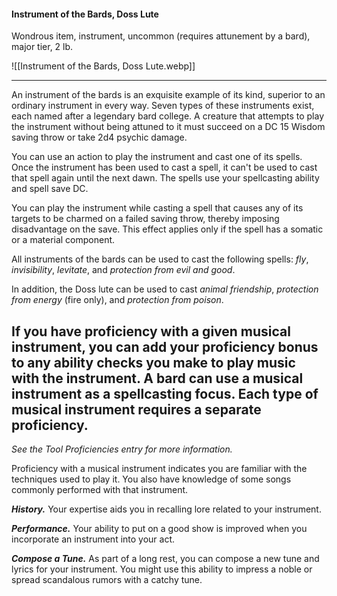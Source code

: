 #### Instrument of the Bards, Doss Lute

Wondrous item, instrument, uncommon (requires attunement by a bard), major tier, 2 lb.

![[Instrument of the Bards, Doss Lute.webp]]

---

An instrument of the bards is an exquisite example of its kind, superior to an ordinary instrument in every way. Seven types of these instruments exist, each named after a legendary bard college. A creature that attempts to play the instrument without being attuned to it must succeed on a DC 15 Wisdom saving throw or take 2d4 psychic damage.

You can use an action to play the instrument and cast one of its spells. Once the instrument has been used to cast a spell, it can't be used to cast that spell again until the next dawn. The spells use your spellcasting ability and spell save DC.

You can play the instrument while casting a spell that causes any of its targets to be charmed on a failed saving throw, thereby imposing disadvantage on the save. This effect applies only if the spell has a somatic or a material component.

All instruments of the bards can be used to cast the following spells: *fly*, *invisibility*, *levitate*, and *protection from evil and good*.

In addition, the Doss lute can be used to cast *animal friendship*, *protection from energy* (fire only), and *protection from poison*.

If you have proficiency with a given musical instrument, you can add your proficiency bonus to any ability checks you make to play music with the instrument. A bard can use a musical instrument as a spellcasting focus. Each type of musical instrument requires a separate proficiency.
---
*See the Tool Proficiencies entry for more information.*

Proficiency with a musical instrument indicates you are familiar with the techniques used to play it. You also have knowledge of some songs commonly performed with that instrument.

***History.*** Your expertise aids you in recalling lore related to your instrument.

***Performance.*** Your ability to put on a good show is improved when you incorporate an instrument into your act.

***Compose a Tune.*** As part of a long rest, you can compose a new tune and lyrics for your instrument. You might use this ability to impress a noble or spread scandalous rumors with a catchy tune.

#